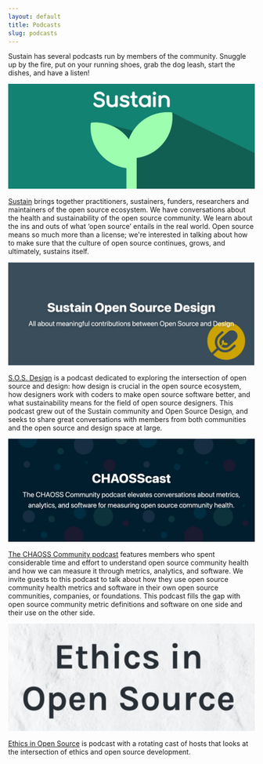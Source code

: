 ```yaml
---
layout: default
title: Podcasts
slug: podcasts
---
```


Sustain has several podcasts run by members of the community. Snuggle up by the fire, put on your running shoes, grab the dog leash, start the dishes, and have a listen!

<a href="https://podcast.sustainoss.org/" rel="noopener" target="_blank">
  <img src="/assets/img/podcast-logos/sustain.jpg" class="podcast-banner" alt="Sustain Banner">
</a>

[Sustain](https://podcast.sustainoss.org/) brings together practitioners, sustainers, funders, researchers and maintainers of the open source ecosystem. We have conversations about the health and sustainability of the open source community. We learn about the ins and outs of what ‘open source’ entails in the real world. Open source means so much more than a license; we're interested in talking about how to make sure that the culture of open source continues, grows, and ultimately, sustains itself.

<a href="https://sosdesign.sustainoss.org/" rel="noopener" target="_blank">
  <img src="/assets/img/podcast-logos/sosd.png" class="podcast-banner" alt="Sustain Open Source Design Banner">
</a>

[S.O.S. Design](https://sosdesign.sustainoss.org/) is a podcast dedicated to exploring the intersection of open source and design: how design is crucial in the open source ecosystem, how designers work with coders to make open source software better, and what sustainability means for the field of open source designers. This podcast grew out of the Sustain community and Open Source Design, and seeks to share great conversations with members from both communities and the open source and design space at large.

<a href="https://podcast.chaoss.community/" rel="noopener" target="_blank">
  <img src="/assets/img/podcast-logos/chaoss.png" class="podcast-banner" alt="CHAOSSCast banner">
</a>

[The CHAOSS Community podcast](https://podcast.chaoss.community/) features members who spent considerable time and effort to understand open source community health and how we can measure it through metrics, analytics, and software. We invite guests to this podcast to talk about how they use open source community health metrics and software in their own open source communities, companies, or foundations. This podcast fills the gap with open source community metric definitions and software on one side and their use on the other side.

<a href="https://anchor.fm/ethicsinopensource" rel="noopener" target="_blank">
  <img src="/assets/img/podcast-logos/ethics.png" class="podcast-banner" alt="Ethics in Open Source banner">
</a>

[Ethics in Open Source](https://anchor.fm/ethicsinopensource) is podcast with a rotating cast of hosts that looks at the intersection of ethics and open source development.

